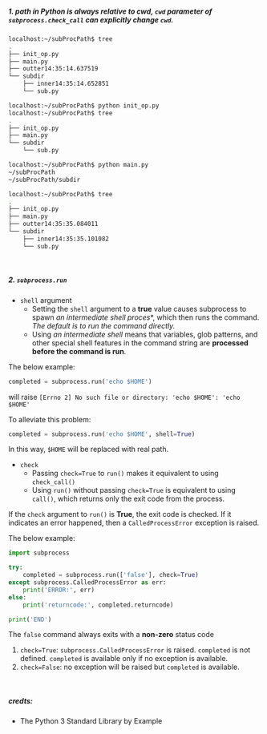 ##### 1. path in Python is always relative to cwd, `cwd` parameter of `subprocess.check_call` can explicitly change `cwd`.

```bash
localhost:~/subProcPath$ tree
.
├── init_op.py
├── main.py
├── outter14:35:14.637519
└── subdir
    ├── inner14:35:14.652851
    └── sub.py

localhost:~/subProcPath$ python init_op.py
localhost:~/subProcPath$ tree
.
├── init_op.py
├── main.py
└── subdir
    └── sub.py

localhost:~/subProcPath$ python main.py
~/subProcPath
~/subProcPath/subdir

localhost:~/subProcPath$ tree
.
├── init_op.py
├── main.py
├── outter14:35:35.084011
└── subdir
    ├── inner14:35:35.101082
    └── sub.py
```
<br>

##### 2. `subprocess.run`
- `shell` argument
  - Setting the `shell` argument to a **true** value causes subprocess to spawn *an intermediate shell proces**, which then runs the command. *The default is to run the command directly.*
  - Using *an intermediate shell* means that variables, glob patterns, and other special shell features in the command string are **processed before the command is run**.

The below example:
```python
completed = subprocess.run('echo $HOME')
```
will raise `[Errno 2] No such file or directory: 'echo $HOME': 'echo $HOME'`

To alleviate this problem:
```python
completed = subprocess.run('echo $HOME', shell=True)
```
In this way, `$HOME` will be replaced with real path.
<br>

- `check`
  - Passing `check=True` to `run()` makes it equivalent to using `check_call()`
  - Using `run()` without passing `check=True` is equivalent to using `call()`, which returns only the exit code from the process.

If the `check` argument to `run()` is **True**, the exit code is checked. If it indicates an error happened, then a `CalledProcessError` exception is raised.

The below example:
```python
import subprocess

try:
    completed = subprocess.run(['false'], check=True)
except subprocess.CalledProcessError as err:
    print('ERROR:', err)
else:
    print('returncode:', completed.returncode)

print('END')
```
The `false` command always exits with a **non-zero** status code
1. `check=True`: `subprocess.CalledProcessError` is raised. `completed` is not defined. `completed` is available only if no exception is available.
2. `check=False`: no exception will be raised but `completed` is available.
<br>

##### credts:
- The Python 3 Standard Library by Example